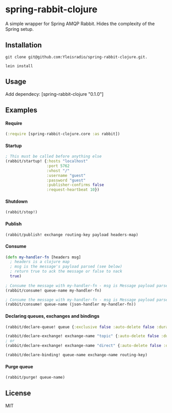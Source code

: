 # spring-rabbit-clojure

A simple wrapper for Spring AMQP Rabbit. Hides the complexity of the Spring setup.

## Installation

    git clone git@github.com:Yleisradio/spring-rabbit-clojure.git.
    
    lein install

## Usage

Add dependecy: \[spring-rabbit-clojure "0.1.0"]

## Examples

#### Require

```clojure
(:require [spring-rabbit-clojure.core :as rabbit])
```

#### Startup

```clojure
; This must be called before anything else
(rabbit/startup! {:hosts "localhost"
                  :port 5762
                  :vhost "/"
                  :username "guest"
                  :password "guest"
                  :publisher-confirms false
                  :request-heartbeat 10})
```

#### Shutdown

```clojure
(rabbit/stop!)
```

#### Publish

```clojure
(rabbit/publish! exchange routing-key payload headers-map)
```

#### Consume

```clojure
(defn my-handler-fn [headers msg]
  ; headers is a clojure map
  ; msg is the message's payload parsed (see below)
  ; return true to ack the message or false to nack
  true)
  
; Consume the message with my-handler-fn - msg is Message payload parsed to string
(rabbit/consume! queue-name my-handler-fn)

; Consume the message with my-handler-fn - msg is Message payload parsed from json to clojure map
(rabbit/consume! queue-name (json-handler my-handler-fn))
```

#### Declaring queues, exchanges and bindings
```clojure
(rabbit/declare-queue! queue {:exclusive false :auto-delete false :durable true})

(rabbit/declare-exchange! exchange-name "topic" {:auto-delete false :durable true})
; or
(rabbit/declare-exchange! exchange-name "direct" {:auto-delete false :durable true})

(rabbit/declare-binding! queue-name exchange-name routing-key)
```

#### Purge queue
```clojure
(rabbit/purge! queue-name)
```

## License

MIT
